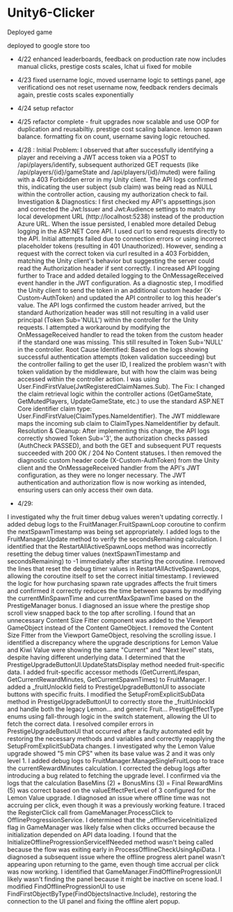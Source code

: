 # Unity6-Clicker
Deployed game 


deployed to google store too


- 4/22
enhanced leaderboards, feedback on production rate now includes manual clicks, prestige costs scales, lchat ui fixed for mobile 

- 4/23
fixed username logic, moved username logic to settings panel, age verificationd oes not reset username now, feedback renders decimals again, prestie costs scales exponentially

- 4/24 setup refactor
- 4/25 refactor complete - fruit upgrades now scalable and use OOP for duplication and reusabiltiy. prestige cost scaling balance. lemon spawn balance. formatting fix on count, username saving logic retouched.
- 4/28 :
Initial Problem: I observed that after successfully identifying a player and receiving a JWT access token via a POST to /api/players/identify, subsequent authorized GET requests (like /api/players/{id}/gameState and /api/players/{id}/muted) were failing with a 403 Forbidden error in my Unity client. The API logs confirmed this, indicating the user subject (sub claim) was being read as NULL within the controller action, causing my authorization check to fail.
Investigation & Diagnostics:
I first checked my API's appsettings.json and corrected the Jwt:Issuer and Jwt:Audience settings to match my local development URL (http://localhost:5238) instead of the production Azure URL.
When the issue persisted, I enabled more detailed Debug logging in the ASP.NET Core API.
I used curl to send requests directly to the API. Initial attempts failed due to connection errors or using incorrect placeholder tokens (resulting in 401 Unauthorized). However, sending a request with the correct token via curl resulted in a 403 Forbidden, matching the Unity client's behavior but suggesting the server could read the Authorization header if sent correctly.
I increased API logging further to Trace and added detailed logging to the OnMessageReceived event handler in the JWT configuration.
As a diagnostic step, I modified the Unity client to send the token in an additional custom header (X-Custom-AuthToken) and updated the API controller to log this header's value. The API logs confirmed the custom header arrived, but the standard Authorization header was still not resulting in a valid user principal (Token Sub='NULL') within the controller for the Unity requests.
I attempted a workaround by modifying the OnMessageReceived handler to read the token from the custom header if the standard one was missing. This still resulted in Token Sub='NULL' in the controller.
Root Cause Identified: Based on the logs showing successful authentication attempts (token validation succeeding) but the controller failing to get the user ID, I realized the problem wasn't with token validation by the middleware, but with how the claim was being accessed within the controller action. I was using User.FindFirstValue(JwtRegisteredClaimNames.Sub).
The Fix: I changed the claim retrieval logic within the controller actions (GetGameState, GetMutedPlayers, UpdateGameState, etc.) to use the standard ASP.NET Core identifier claim type: User.FindFirstValue(ClaimTypes.NameIdentifier). The JWT middleware maps the incoming sub claim to ClaimTypes.NameIdentifier by default.
Resolution & Cleanup: After implementing this change, the API logs correctly showed Token Sub='3', the authorization checks passed (AuthCheck PASSED), and both the GET and subsequent PUT requests succeeded with 200 OK / 204 No Content statuses. I then removed the diagnostic custom header code (X-Custom-AuthToken) from the Unity client and the OnMessageReceived handler from the API's JWT configuration, as they were no longer necessary.
The JWT authentication and authorization flow is now working as intended, ensuring users can only access their own data.


- 4/29:

I investigated why the fruit timer debug values weren't updating correctly.
I added debug logs to the FruitManager.FruitSpawnLoop coroutine to confirm the nextSpawnTimestamp was being set appropriately.
I added logs to the FruitManager.Update method to verify the secondsRemaining calculation.
I identified that the RestartAllActiveSpawnLoops method was incorrectly resetting the debug timer values (nextSpawnTimestamp and secondsRemaining) to -1 immediately after starting the coroutine.
I removed the lines that reset the debug timer values in RestartAllActiveSpawnLoops, allowing the coroutine itself to set the correct initial timestamp.
I reviewed the logic for how purchasing spawn rate upgrades affects the fruit timers and confirmed it correctly reduces the time between spawns by modifying the currentMinSpawnTime and currentMaxSpawnTime based on the PrestigeManager bonus.
I diagnosed an issue where the prestige shop scroll view snapped back to the top after scrolling.
I found that an unnecessary Content Size Fitter component was added to the Viewport GameObject instead of the Content GameObject.
I removed the Content Size Fitter from the Viewport GameObject, resolving the scrolling issue.
I identified a discrepancy where the upgrade descriptions for Lemon Value and Kiwi Value were showing the same "Current" and "Next level" stats, despite having different underlying data.
I determined that the PrestigeUpgradeButtonUI.UpdateStatsDisplay method needed fruit-specific data.
I added fruit-specific accessor methods (GetCurrentLifespan, GetCurrentRewardMinutes, GetCurrentSpawnTimes) to FruitManager.
I added a _fruitUnlockId field to PrestigeUpgradeButtonUI to associate buttons with specific fruits.
I modified the SetupFromExplicitSubData method in PrestigeUpgradeButtonUI to correctly store the _fruitUnlockId and handle both the legacy Lemon... and generic Fruit... PrestigeEffectType enums using fall-through logic in the switch statement, allowing the UI to fetch the correct data.
I resolved compiler errors in PrestigeUpgradeButtonUI that occurred after a faulty automated edit by restoring the necessary methods and variables and correctly reapplying the SetupFromExplicitSubData changes.
I investigated why the Lemon Value upgrade showed "5 min CPS" when its base value was 2 and it was only level 1.
I added debug logs to FruitManager.ManageSingleFruitLoop to trace the currentRewardMinutes calculation.
I corrected the debug logs after introducing a bug related to fetching the upgrade level.
I confirmed via the logs that the calculation BaseMins (2) + BonusMins (3) = Final RewardMins (5) was correct based on the valueEffectPerLevel of 3 configured for the Lemon Value upgrade.
I diagnosed an issue where offline time was not accruing per click, even though it was a previously working feature.
I traced the RegisterClick call from GameManager.ProcessClick to OfflineProgressionService.
I determined that the _offlineServiceInitialized flag in GameManager was likely false when clicks occurred because the initialization depended on API data loading.
I found that the InitializeOfflineProgressionServiceIfNeeded method wasn't being called because the flow was exiting early in ProcessOfflineCheckUsingApiData.
I diagnosed a subsequent issue where the offline progress alert panel wasn't appearing upon returning to the game, even though time accrual per click was now working.
I identified that GameManager.FindOfflineProgressionUI likely wasn't finding the panel because it might be inactive on scene load.
I modified FindOfflineProgressionUI to use FindFirstObjectByType<OfflineProgressionUI>(FindObjectsInactive.Include), restoring the connection to the UI panel and fixing the offline alert popup.
